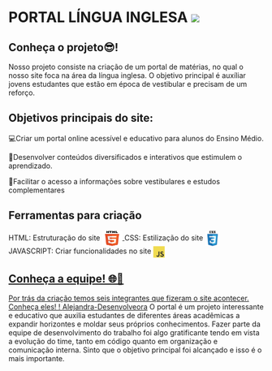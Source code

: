 <h1>PORTAL LÍNGUA INGLESA  <img src="../img/img-navegador1.pnimg/img-navegador1.png" height="30px"></h1>

## Conheça o projeto😎!
Nosso projeto consiste na criação de um portal de matérias, no qual o nosso site foca na área da língua inglesa. O objetivo principal é auxíliar jovens estudantes que estão em época de vestibular e precisam de um reforço. 

## Objetivos principais do site:

💻Criar um portal online acessível e educativo para alunos do  Ensino Médio.

🎯Desenvolver conteúdos diversificados e interativos que estimulem o  aprendizado.

🚀Facilitar o acesso a informações sobre vestibulares e estudos  complementares

## Ferramentas para criação

 HTML: Estruturação do site
<a href="https://www.w3.org/html/" target="_blank" rel="noreferrer"> <img src="https://raw.githubusercontent.com/devicons/devicon/master/icons/html5/html5-original-wordmark.svg" alt="html5" width="40" height="30" align="center"/>
  </a>
 CSS: Estilização do site
<a href="https://www.w3schools.com/css/" target="_blank" rel="noreferrer"> <img src="https://raw.githubusercontent.com/devicons/devicon/master/icons/css3/css3-original-wordmark.svg" alt="css3" width="30" align="center">
  </a>
 JAVASCRIPT: Criar funcionalidades no site 
<a href="https://developer.mozilla.org/en-US/docs/Web/JavaScript" target="_blank" rel="noreferrer"> <img src="https://raw.githubusercontent.com/devicons/devicon/master/icons/javascript/javascript-original.svg" alt="javascript" width="23" align="center" he/> 

## Conheça a equipe! 🌐📌
Por trás da criação temos seis integrantes que fizeram o site acontecer. Conheça eles!
! [Alejandra-Desenvolveora](https://ibb.co/YDMqFz5)
O portal é um projeto interessante e educativo que auxilia estudantes de diferentes áreas acadêmicas a expandir horizontes e moldar seus próprios conhecimentos. Fazer parte da equipe de desenvolvimento do trabalho foi algo gratificante tendo em vista a evolução do time, tanto em código quanto em organização e comunicação interna. Sinto que o objetivo principal foi alcançado e isso é o mais importante.

